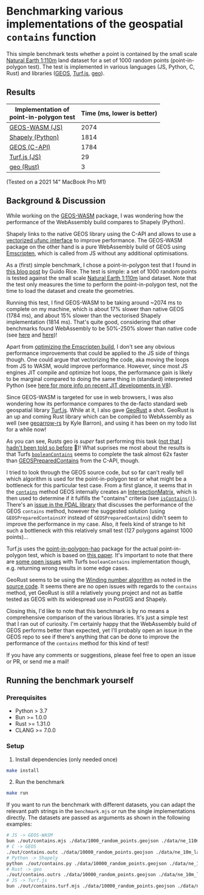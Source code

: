 # Benchmarking various implementations of the geospatial `contains` function

This simple benchmark tests whether a point is contained by the small scale [Natural Earth 1:110m](https://www.naturalearthdata.com/downloads/110m-physical-vectors/) land dataset for a set of 1000 random points (point-in-polygon test). The test is implemented in various languages (JS, Python, C, Rust) and libraries ([GEOS](https://libgeos.org/), [Turf.js](https://turfjs.org/), [geo](https://github.com/georust/geo)).

## Results

| Implementation of<br>point-in-polygon test | Time (ms, lower is better)  |
|------------------ |---------------------------- |
| [GEOS-WASM (JS)](./src/contains.mjs)    | 2074                        |
| [Shapely (Python)](./src/contains.py)  | 1814                        |
| [GEOS (C-API)](./src/contains.c)      | 1784                        |
| [Turf.js (JS)](./src/contains.turf.mjs)      | 29                          |
| [geo (Rust)](./src/contains.rs)        | 3                           |

(Tested on a 2021 14" MacBook Pro M1)

## Background & Discussion

While working on the [GEOS-WASM](https://github.com/chrispahm/geos-wasm) package, I was wondering how the performance of the WebAssembly build compares to Shapely (Python).

Shapely links to the native GEOS library using the C-API and allows to use a [vectorized ufunc interface](https://shapely.readthedocs.io/en/stable/#what-is-a-ufunc) to improve performance. The GEOS-WASM package on the other hand is a pure WebAssembly build of GEOS using [Emscripten](https://emscripten.org/), which is called from JS without any additional optimisations.

As a (first) simple benchmark, I chose a point-in-polygon test that I found in [this blog post](https://github.com/guidorice/devblog/blob/master/src/pages/points-within-polygons/index.md) by Guido Rice. The test is simple: a set of 1000 random points is tested against the small scale [Natural Earth 1:110m](https://www.naturalearthdata.com/downloads/110m-physical-vectors/) land dataset. Note that the test only measures the time to perform the point-in-polygon test, not the time to load the dataset and create the geometries.

Running this test, I find GEOS-WASM to be taking around ~2074 ms to complete on my machine, which is about 17% slower than native GEOS (1784 ms), and about 15% slower than the vectorised Shapely implementation (1814 ms). That's quite good, considering that other benchmarks found WebAssembly to be 50%-250% slower than native code (see [here](https://00f.net/2023/01/04/webassembly-benchmark-2023/) and [here](https://www.usenix.org/conference/atc19/presentation/jangda))!

Apart from [optimizing the Emscripten build](https://emscripten.org/docs/optimizing/Optimizing-Code.html), I don't see any obvious performance improvements that could be applied to the JS side of things though. One could argue that vectorizing the code, aka moving the loops from JS to WASM, would improve performance. However, since most JS engines JIT compile and optimize hot loops, the performance gain is likely to be marginal compared to doing the same thing in (standard) interpreted Python (see [here for more info on recent JIT developments in V8](https://v8.dev/blog/maglev)).

Since GEOS-WASM is targeted for use in web browsers, I was also wondering how its performance compares to the de-facto standard web geospatial library [Turf.js](https://turfjs.org/). While at it, I also gave [GeoRust](https://github.com/georust/geo) a shot. GeoRust is an up and coming Rust library which can be compiled to WebAssembly as well (see [geoarrow-rs](https://github.com/geoarrow/geoarrow-rs) by Kyle Barron), and using it has been on my todo list for a while now!

As you can see, Rusts geo is *super* fast performing this task ([not that I hadn't been told so before](https://kylebarron.dev/blog/geos-wasm) 🙂)! What suprises me most about the results is that Turfs [`booleanContains`](https://github.com/Turfjs/turf/blob/master/packages/turf-boolean-contains/index.ts) seems to complete the task almost 62x faster than [GEOSPreparedContains](https://libgeos.org/doxygen/geos__c_8h.html#a57229f3a88bf13809ea369f403dc9855) from the C-API, though.

I tried to look through the GEOS source code, but so far can't really tell which algorithm is used for the point-in-polygon test or what might be a bottleneck for this particular test case. From a first glance, it seems that in the [`contains`](https://github.com/libgeos/geos/blob/0aef713ac930e7247c50a1ae720c36f0f0bf790a/src/geom/Geometry.cpp#L375) method GEOS internally creates an [IntersectionMatrix](https://github.com/libgeos/geos/blob/0aef713ac930e7247c50a1ae720c36f0f0bf790a/src/geom/Geometry.cpp#L406), which is then used to determine if it fulfills the "contains" criteria (see [`isContains()`](https://github.com/libgeos/geos/blob/main/src/geom/IntersectionMatrix.cpp#L279)). There's an [issue in the PDAL library](https://github.com/PDAL/PDAL/issues/1735) that discusses the performance of the GEOS `contains` method, however the suggested solution (using `GEOSPreparedContainsXY` instead of `GEOSPreparedContains`) didn't seem to improve the performance in my case. Also, it feels kind of strange to hit such a bottleneck with this relatively small test (127 polygons against 1000 points)...

Turf.js uses the [point-in-polygon-hao](https://github.com/rowanwins/point-in-polygon-hao) package for the actual point-in-polygon test, which is based on [this paper](https://www.researchgate.net/publication/328261365_Optimal_Reliable_Point-in-Polygon_Test_and_Differential_Coding_Boolean_Operations_on_Polygons). It's important to note that there are [some open issues](https://github.com/Turfjs/turf/labels/%40turf%2Fboolean-contains) with Turfs `booleanContains` implementation though, e.g. returning wrong results in some edge cases.

GeoRust seems to be using the [Winding number algorithm](https://en.wikipedia.org/wiki/Point_in_polygon#Winding_number_algorithm) as noted in the [source code](https://github.com/georust/geo/blob/47fadf1d507fd18a40921be28ee52e1ada6def04/geo/src/algorithm/coordinate_position.rs#L366C13-L366C84). It seems there are no open issues with regards to the `contains` method, yet GeoRust is still a relatively young project and not as battle tested as GEOS with its widespread use in PostGIS and Shapely.

Closing this, I'd like to note that this benchmark is by no means a comprehensive comparison of the various libraries. It's just a simple test that I ran out of curiosity. I'm certainly happy that the WebAssembly build of GEOS performs better than expected, yet I'll probably open an issue in the GEOS repo to see if there's anything that can be done to improve the performance of the `contains` method for this kind of test!

If you have any comments or suggestions, please feel free to open an issue or PR, or send me a mail!

## Running the benchmark yourself

### Prerequisites

- Python > 3.7
- Bun >= 1.0.0
- Rust >= 1.31.0
- CLANG >= 7.0.0

### Setup

1. Install dependencies (only needed once)

```bash
make install
```

2. Run the benchmark

```bash
make run
```

If you want to run the benchmark with different datasets, you can adapt the relevant path strings in the `benchmark.mjs` 
or run the single implementations directly. The datasets are passed as arguments as shown in the following examples:

```bash
# JS -> GEOS-WASM
bun ./out/contains.mjs ./data/1000_random_points.geojson ./data/ne_110m_land.geojson
# C -> GEOS
./out/contains.outc ./data/10000_random_points.geojson ./data/ne_10m_land.geojson
# Python -> Shapely
python ./out/contains.py ./data/10000_random_points.geojson ./data/ne_10m_land.geojson
# Rust -> geo
./out/contains.outrs ./data/10000_random_points.geojson ./data/ne_10m_land.geojson
# JS -> Turf.js
bun ./out/contains.turf.mjs ./data/10000_random_points.geojson ./data/ne_10m_land.geojson
```
